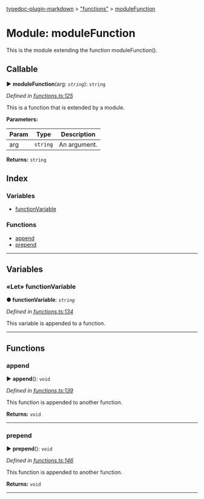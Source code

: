 [typedoc-plugin-markdown](../README.md) > ["functions"](../modules/_functions_.md) > [moduleFunction](../modules/_functions_.modulefunction.md)



# Module: moduleFunction


This is the module extending the function moduleFunction().

## Callable
► **moduleFunction**(arg: *`string`*): `string`



*Defined in [functions.ts:125](https://github.com/tgreyjs/typedoc-plugin-markdown/blob/master/tests/src/functions.ts#L125)*



This is a function that is extended by a module.


**Parameters:**

| Param | Type | Description |
| ------ | ------ | ------ |
| arg | `string`   |  An argument. |





**Returns:** `string`




## Index

### Variables

* [functionVariable](_functions_.modulefunction.md#functionvariable)


### Functions

* [append](_functions_.modulefunction.md#append)
* [prepend](_functions_.modulefunction.md#prepend)



---
## Variables
<a id="functionvariable"></a>

### «Let» functionVariable

**●  functionVariable**:  *`string`* 

*Defined in [functions.ts:134](https://github.com/tgreyjs/typedoc-plugin-markdown/blob/master/tests/src/functions.ts#L134)*



This variable is appended to a function.




___


## Functions
<a id="append"></a>

###  append

► **append**(): `void`



*Defined in [functions.ts:139](https://github.com/tgreyjs/typedoc-plugin-markdown/blob/master/tests/src/functions.ts#L139)*



This function is appended to another function.




**Returns:** `void`





___

<a id="prepend"></a>

###  prepend

► **prepend**(): `void`



*Defined in [functions.ts:146](https://github.com/tgreyjs/typedoc-plugin-markdown/blob/master/tests/src/functions.ts#L146)*



This function is appended to another function.




**Returns:** `void`





___


